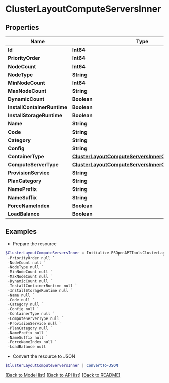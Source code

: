 # ClusterLayoutComputeServersInner
## Properties

Name | Type | Description | Notes
------------ | ------------- | ------------- | -------------
**Id** | **Int64** |  | [optional] 
**PriorityOrder** | **Int64** |  | [optional] 
**NodeCount** | **Int64** |  | [optional] 
**NodeType** | **String** |  | [optional] 
**MinNodeCount** | **Int64** |  | [optional] 
**MaxNodeCount** | **String** |  | [optional] 
**DynamicCount** | **Boolean** |  | [optional] 
**InstallContainerRuntime** | **Boolean** |  | [optional] 
**InstallStorageRuntime** | **Boolean** |  | [optional] 
**Name** | **String** |  | [optional] 
**Code** | **String** |  | [optional] 
**Category** | **String** |  | [optional] 
**Config** | **String** |  | [optional] 
**ContainerType** | [**ClusterLayoutComputeServersInnerContainerType**](ClusterLayoutComputeServersInnerContainerType.md) |  | [optional] 
**ComputeServerType** | [**ClusterLayoutComputeServersInnerComputeServerType**](ClusterLayoutComputeServersInnerComputeServerType.md) |  | [optional] 
**ProvisionService** | **String** |  | [optional] 
**PlanCategory** | **String** |  | [optional] 
**NamePrefix** | **String** |  | [optional] 
**NameSuffix** | **String** |  | [optional] 
**ForceNameIndex** | **Boolean** |  | [optional] 
**LoadBalance** | **Boolean** |  | [optional] 

## Examples

- Prepare the resource
```powershell
$ClusterLayoutComputeServersInner = Initialize-PSOpenAPIToolsClusterLayoutComputeServersInner  -Id null `
 -PriorityOrder null `
 -NodeCount null `
 -NodeType null `
 -MinNodeCount null `
 -MaxNodeCount null `
 -DynamicCount null `
 -InstallContainerRuntime null `
 -InstallStorageRuntime null `
 -Name null `
 -Code null `
 -Category null `
 -Config null `
 -ContainerType null `
 -ComputeServerType null `
 -ProvisionService null `
 -PlanCategory null `
 -NamePrefix null `
 -NameSuffix null `
 -ForceNameIndex null `
 -LoadBalance null
```

- Convert the resource to JSON
```powershell
$ClusterLayoutComputeServersInner | ConvertTo-JSON
```

[[Back to Model list]](../README.md#documentation-for-models) [[Back to API list]](../README.md#documentation-for-api-endpoints) [[Back to README]](../README.md)

